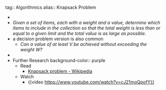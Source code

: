 tag:: Algorithmics
alias:: Knapsack Problem

-
- *Given a set of items, each with a weight and a value, determine which items to include in the collection so that the total weight is less than or equal to a given limit and the total value is as large as possible.*
- a decision problem version is also common
	- *Can a value of at least *V* be achieved without exceeding the weight *W*?*
-
- Further Research
  background-color:: purple
	- Read
		- [Knapsack problem - Wikipedia](https://en.wikipedia.org/wiki/Knapsack_problem)
	- Watch
		- {{video https://www.youtube.com/watch?v=cJ21moQpofY}}